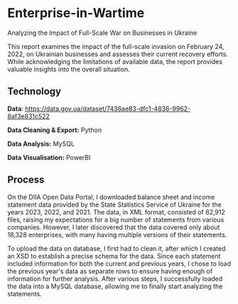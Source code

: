 # Enterprise-in-Wartime
Analyzing the Impact of Full-Scale War on Businesses in Ukraine

This report examines the impact of the full-scale invasion on February 24, 2022, on Ukrainian businesses and assesses their current recovery efforts.  While acknowledging the limitations of available data, the report provides valuable insights into the overall situation.

## Technology
**Data**: https://data.gov.ua/dataset/7436ae83-dfc1-4836-9962-8af3e831c522

**Data Cleaning & Export:** Python 

**Data Analysis:** MySQL

**Data Visualisation:** PowerBI

## Process 
On the DIIA Open Data Portal, I downloaded balance sheet and income statement data provided by the State Statistics Service of Ukraine for the years 2023, 2022, and 2021. The data, in XML format, consisted of 82,912 files, raising my expectations for a big number of statements from various companies. However, I later discovered that the data covered only about 18,328 enterprises, with many having multiple versions of their statements.

To upload the data on database, I first had to clean it, after which I created an XSD to establish a precise schema for the data. Since each statement included information for both the current and previous years, I chose to load the previous year's data as separate rows to ensure having enough of information for further analysis. After various steps, I successfully loaded the data into a MySQL database, allowing me to finally start analyzing the statements.







